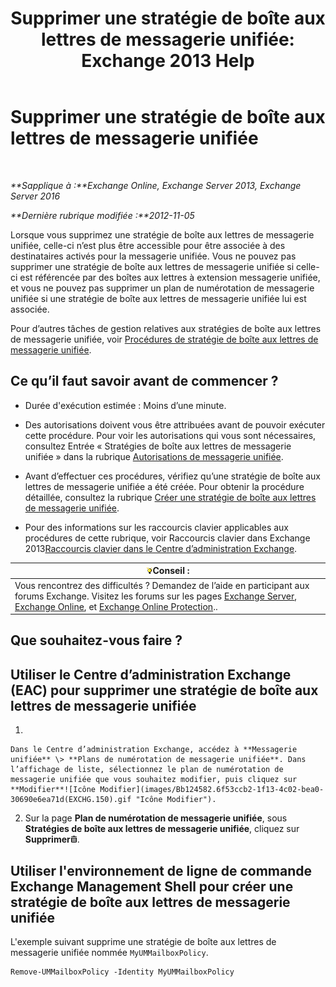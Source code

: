 ﻿---
title: 'Supprimer une stratégie de boîte aux lettres de messagerie unifiée: Exchange 2013 Help'
TOCTitle: Supprimer une stratégie de boîte aux lettres de messagerie unifiée
ms:assetid: c8758464-3c52-4dd3-b2a6-142a99bb0628
ms:mtpsurl: https://technet.microsoft.com/fr-fr/library/Bb124536(v=EXCHG.150)
ms:contentKeyID: 50555491
ms.date: 05/23/2018
mtps_version: v=EXCHG.150
ms.translationtype: MT
---

# Supprimer une stratégie de boîte aux lettres de messagerie unifiée

 

_**Sapplique à :**Exchange Online, Exchange Server 2013, Exchange Server 2016_

_**Dernière rubrique modifiée :**2012-11-05_

Lorsque vous supprimez une stratégie de boîte aux lettres de messagerie unifiée, celle-ci n’est plus être accessible pour être associée à des destinataires activés pour la messagerie unifiée. Vous ne pouvez pas supprimer une stratégie de boîte aux lettres de messagerie unifiée si celle-ci est référencée par des boîtes aux lettres à extension messagerie unifiée, et vous ne pouvez pas supprimer un plan de numérotation de messagerie unifiée si une stratégie de boîte aux lettres de messagerie unifiée lui est associée.

Pour d’autres tâches de gestion relatives aux stratégies de boîte aux lettres de messagerie unifiée, voir [Procédures de stratégie de boîte aux lettres de messagerie unifiée](um-mailbox-policy-procedures-exchange-2013-help.md).

## Ce qu’il faut savoir avant de commencer ?

  - Durée d'exécution estimée : Moins d’une minute.

  - Des autorisations doivent vous être attribuées avant de pouvoir exécuter cette procédure. Pour voir les autorisations qui vous sont nécessaires, consultez Entrée « Stratégies de boîte aux lettres de messagerie unifiée » dans la rubrique [Autorisations de messagerie unifiée](unified-messaging-permissions-exchange-2013-help.md).

  - Avant d’effectuer ces procédures, vérifiez qu’une stratégie de boîte aux lettres de messagerie unifiée a été créée. Pour obtenir la procédure détaillée, consultez la rubrique [Créer une stratégie de boîte aux lettres de messagerie unifiée](create-a-um-mailbox-policy-exchange-2013-help.md).

  - Pour des informations sur les raccourcis clavier applicables aux procédures de cette rubrique, voir Raccourcis clavier dans Exchange 2013[Raccourcis clavier dans le Centre d’administration Exchange](keyboard-shortcuts-in-the-exchange-admin-center-exchange-online-protection-help.md).

<table>
<thead>
<tr class="header">
<th><img src="images/Bb125224.tip(EXCHG.150).gif" title="Conseil" alt="Conseil" />Conseil :</th>
</tr>
</thead>
<tbody>
<tr class="odd">
<td>Vous rencontrez des difficultés ? Demandez de l’aide en participant aux forums Exchange. Visitez les forums sur les pages <a href="https://go.microsoft.com/fwlink/p/?linkid=60612">Exchange Server</a>, <a href="https://go.microsoft.com/fwlink/p/?linkid=267542">Exchange Online</a>, et <a href="https://go.microsoft.com/fwlink/p/?linkid=285351">Exchange Online Protection</a>..</td>
</tr>
</tbody>
</table>


## Que souhaitez-vous faire ?

## Utiliser le Centre d’administration Exchange (EAC) pour supprimer une stratégie de boîte aux lettres de messagerie unifiée

1.  
    
    Dans le Centre d’administration Exchange, accédez à **Messagerie unifiée** \> **Plans de numérotation de messagerie unifiée**. Dans l’affichage de liste, sélectionnez le plan de numérotation de messagerie unifiée que vous souhaitez modifier, puis cliquez sur **Modifier**![Icône Modifier](images/Bb124582.6f53ccb2-1f13-4c02-bea0-30690e6ea71d(EXCHG.150).gif "Icône Modifier").

2.  Sur la page **Plan de numérotation de messagerie unifiée**, sous **Stratégies de boîte aux lettres de messagerie unifiée**, cliquez sur **Supprimer**![Icône Supprimer](images/Dd979797.14f639f6-61e8-4418-bbfb-0db14de9d2f5(EXCHG.150).gif "Icône Supprimer").

## Utiliser l'environnement de ligne de commande Exchange Management Shell pour créer une stratégie de boîte aux lettres de messagerie unifiée

L'exemple suivant supprime une stratégie de boîte aux lettres de messagerie unifiée nommée `MyUMMailboxPolicy`.

    Remove-UMMailboxPolicy -Identity MyUMMailboxPolicy

